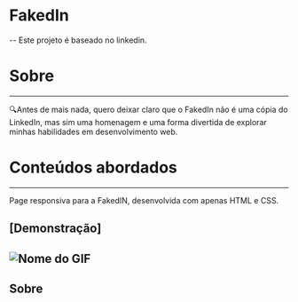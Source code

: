 # FakedIn
--
Este projeto é baseado no linkedin.

# Sobre
---
🔍Antes de mais nada, quero deixar claro que o FakedIn não é uma cópia do LinkedIn, mas sim uma homenagem e uma forma divertida de explorar minhas habilidades em desenvolvimento web.

# Conteúdos abordados
---
Page responsiva para a FakedIN, desenvolvida com apenas HTML e CSS.

[Demonstração]
---
![Nome do GIF](github-gif/FakedIn-rapido.gif)
---
## Sobre
